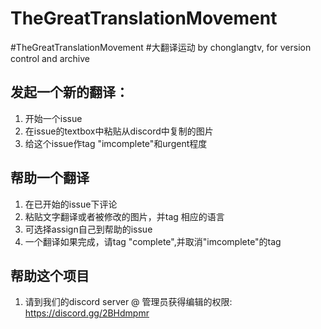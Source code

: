 # TheGreatTranslationMovement
#TheGreatTranslationMovement #大翻译运动 by chonglangtv, for version control and archive

## 发起一个新的翻译：
1. 开始一个issue
2. 在issue的textbox中粘贴从discord中复制的图片
3. 给这个issue作tag "imcomplete"和urgent程度

## 帮助一个翻译
1. 在已开始的issue下评论
2. 粘贴文字翻译或者被修改的图片，并tag 相应的语言
3. 可选择assign自己到帮助的issue
4. 一个翻译如果完成，请tag "complete",并取消"imcomplete"的tag

## 帮助这个项目
1. 请到我们的discord server @ 管理员获得编辑的权限: https://discord.gg/2BHdmpmr
